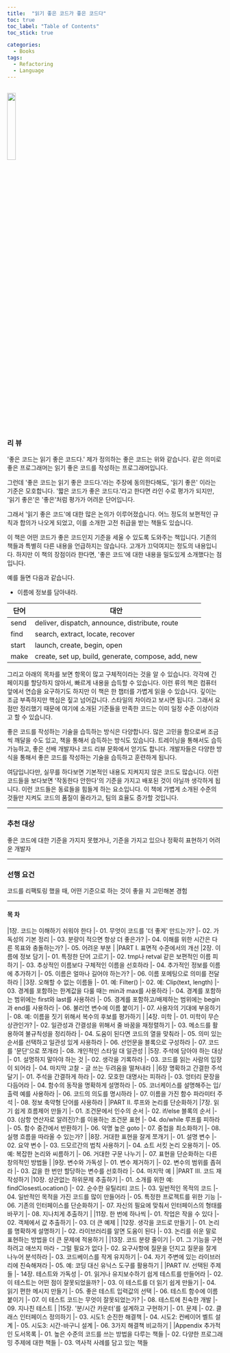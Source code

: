 ```yaml
---
title:  "읽기 좋은 코드가 좋은 코드다"
toc: true
toc_label: "Table of Contents"
toc_stick: true

categories:
  - Books
tags:
  - Refactoring
  - Language
---
```


<a href="https://www.aladin.co.kr/shop/wproduct.aspx?ItemId=16108252"><img src="https://image.aladin.co.kr/product/1610/82/cover500/897914914x_1.jpg" width="20%"></a>
---

### 리 뷰  

'좋은 코드는 읽기 좋은 코드다.'
제가 정의하는 좋은 코드는 위와 같습니다.
같은 의미로 좋은 프로그래머는 읽기 좋은 코드를 작성하는 프로그래머입니다. 

그런데 '좋은 코드는 읽기 좋은 코드다.'라는 주장에 동의한다해도, '읽기 좋은' 이라는 기준은 모호합니다.
'짧은 코드가 좋은 코드다.'라고 한다면 라인 수로 평가가 되지만, '읽기 좋은'은 '좋은'처럼 평가가 어려운 단어입니다.

그래서 '읽기 좋은 코드'에 대한 많은 논의가 이루어졌습니다. 어느 정도의 보편적인 규칙과 합의가 나오게 되었고, 이를 소개한 고전 취급을 받는 책들도 있습니다.

이 책은 어떤 코드가 좋은 코드인지 기준을 세울 수 있도록 도와주는 책입니다. 기존의 책들과 특별히 다른 내용을 언급하지는 않습니다. 고개가 끄덕여지는 정도의 내용입니다. 하지만 이 책의 장점이라 한다면, '좋은 코드'에 대한 내용을 밀도있게 소개했다는 점입니다.  

예를 들면 다음과 같습니다. 

- 이름에 정보를 담아내라.

| 단어  |              대안                                  |
|-------|----------------------------------------------------|
| send  | deliver, dispatch, announce, distribute, route     |
| find  | search, extract, locate, recover                   |
| start | launch, create, begin, open                        |
| make  | create, set up, build, generate, compose, add, new |


그리고 아래의 목차를 보면 항목이 많고 구체적이라는 것을 알 수 있습니다. 각각에 긴 페이지를 할당하지 않아서, 빠르게 내용을 습득할 수 있습니다. 이런 류의 책은 컴퓨터 앞에서 연습을 요구하기도 하지만 이 책은 한 챕터를 가볍게 읽을 수 있습니다. 깊이는 조금 부족하지만 핵심은 짚고 넘어갑니다. 스타일의 차이라고 보시면 됩니다. 그래서 요점만 정리했기 때문에 여기에 소개된 기준들을 만족한 코드는 이미 일정 수준 이상이라고 할 수 있습니다. 

좋은 코드를 작성하는 기술을 습득하는 방식은 다양합니다. 많은 고민을 함으로써 조금씩 깨달을 수도 있고, 책을 통해서 습득하는 방식도 있습니다. 트레이닝을 통해서도 습득 가능하고, 좋은 선배 개발자나 코드 리뷰 문화에서 얻기도 합니다. 개발자들은 다양한 방식을 통해서 좋은 코드를 작성하는 기술을 습득하고 훈련하게 됩니다.

여담입니다만, 실무를 하다보면 기본적인 내용도 지켜지지 않은 코드도 많습니다. 이런 코드들을 보다보면 '작동한다 안한다'의 기준을 가지고 배포된 것이 아닐까 생각하게 됩니다. 이런 코드들은 동료들을 힘들게 하는 요소입니다. 이 책에 가볍게 소개된 수준의 것들만 지켜도 코드의 품질이 올라가고, 팀의 효율도 증가할 것입니다.  

---
### 추천 대상   
좋은 코드에 대한 기준을 가지지 못했거나, 기준을 가지고 있으나 정확히 표현하기 어려운 개발자

---
### 선행 요건
코드를 리팩토링 했을 때, 어떤 기준으로 하는 것이 좋을 지 고민해본 경험  

---
#### 목 차

|1장. 코드는 이해하기 쉬워야 한다
|- 01. 무엇이 코드를 '더 좋게' 만드는가?
|- 02. 가독성의 기본 정리
|- 03. 분량이 적으면 항상 더 좋은가?
|- 04. 이해를 위한 시간은 다른 목표와 충돌하는가?
|- 05. 어려운 부분
|
|PART I. 표면적 수준에서의 개선
|2장. 이름에 정보 담기
|- 01. 특정한 단어 고르기
|- 02. tmp나 retval 같은 보편적인 이름 피하기
|- 03. 추상적인 이름보다 구체적인 이름을 선호하라
|- 04. 추가적인 정보를 이름에 추가하기
|- 05. 이름은 얼마나 길어야 하는가?
|- 06. 이름 포메팅으로 의미를 전달하라
|
|3장. 오해할 수 없는 이름들
|- 01. 예: Filter()
|- 02. 예: Clip(text, length)
|- 03. 경계를 포함하는 한계값을 다룰 때는 min과 max를 사용하라
|- 04. 경계를 포함하는 범위에는 first와 last를 사용하라
|- 05. 경계를 포함하고/배제하는 범위에는 begin과 end를 사용하라
|- 06. 불리언 변수에 이름 붙이기
|- 07. 사용자의 기대에 부응하기
|- 08. 예: 이름을 짓기 위해서 복수의 후보를 평가하기
|
|4장. 미학
|- 01. 미학이 무슨 상관인가?
|- 02. 일관성과 간결성을 위해서 줄 바꿈을 재정렬하기
|- 03. 메소드를 활용하여 불규칙성을 정리하라
|- 04. 도움이 된다면 코드의 열을 맞춰라
|- 05. 의미 있는 순서를 선택하고 일관성 있게 사용하라
|- 06. 선언문을 블록으로 구성하라
|- 07. 코드를 '문단'으로 쪼개라
|- 08. 개인적인 스타일 대 일관성
|
|5장. 주석에 담아야 하는 대상
|- 01. 설명하지 말아야 하는 것
|- 02. 생각을 기록하라
|- 03. 코드를 읽는 사람의 입장이 되어라
|- 04. 마지막 고찰 - 글 쓰는 두려움을 떨쳐내라
|
|6장 명확하고 간결한 주석 달기
|- 01. 주석을 간결하게 하라
|- 02. 모호한 대명사는 피하라
|- 03. 엉터리 문장을 다듬어라
|- 04. 함수의 동작을 명확하게 설명하라
|- 05. 코너케이스를 설명해주는 입/출력 예를 사용하라
|- 06. 코드의 의도를 명시하라
|- 07. 이름을 가진 함수 파라미터 주석
|- 08. 정보 축약형 단어를 사용하라
|
|PART II. 루프와 논리를 단순화하기
|7장. 읽기 쉽게 흐름제어 만들기
|- 01. 조건문에서 인수의 순서
|- 02. if/else 블록의 순서
|- 03. (삼항 연산자로 알려진)?:를 이용하는 조건문 표현
|- 04. do/while 루프를 피하라
|- 05. 함수 중간에서 반환하기
|- 06. 악명 높은 goto
|- 07. 중첩을 최소화하기
|- 08. 실행 흐름을 따라올 수 있는가?
|
|8장. 거대한 표현을 잘게 쪼개기
|- 01. 설명 변수
|- 02. 요약 변수
|- 03. 드모르간의 법칙 사용하기
|- 04. 쇼트 서킷 논리 오용하기
|- 05. 예: 복잡한 논리와 씨름하기
|- 06. 거대한 구문 나누기
|- 07. 표현을 단순화하는 다른 창의적인 방법들
|
|9장. 변수와 가독성
|- 01. 변수 제거하기
|- 02. 변수의 범위를 좁혀라
|- 03. 값을 한 번만 할당하는 변수를 선호하라
|- 04. 마지막 예
|
|PART III. 코드 재작성하기
|10장. 상관없는 하위문제 추출하기
|- 01. 소개를 위한 예: findClosestLocation()
|- 02. 순수한 유틸리티 코드
|- 03. 일반적인 목적의 코드
|- 04. 일반적인 목적을 가진 코드를 많이 만들어라
|- 05. 특정한 프로젝트를 위한 기능
|- 06. 기존의 인터페이스를 단순화하기
|- 07. 자신의 필요에 맞춰서 인터페이스의 형태를 바꾸기
|- 08. 지나치게 추출하기
|
|11장. 한 번에 하나씩
|- 01. 작업은 작을 수 있다
|- 02. 객체에서 값 추출하기
|- 03. 더 큰 예제
|
|12장. 생각을 코드로 만들기
|- 01. 논리를 명확하게 설명하기
|- 02. 라이브러리를 알면 도움이 된다
|- 03. 논리를 쉬운 말로 표현하는 방법을 더 큰 문제에 적용하기
|
|13장. 코드 분량 줄이기
|- 01. 그 기능을 구현하려고 애쓰지 마라 - 그럴 필요가 없다
|- 02. 요구사항에 질문을 던지고 질문을 잘게 나누어 분석하라
|- 03. 코드베이스를 작게 유지하기
|- 04. 자기 주변에 있는 라이브러리에 친숙해져라
|- 05. 예: 코딩 대신 유닉스 도구를 활용하기
|
|PART IV. 선택된 주제들
|- 14장. 테스트와 가독성
|- 01. 읽거나 유지보수하기 쉽게 테스트를 만들어라
|- 02. 이 테스트는 어떤 점이 잘못되었을까?
|- 03. 이 테스트를 더 읽기 쉽게 만들기
|- 04. 읽기 편한 메시지 만들기
|- 05. 좋은 테스트 입력값의 선택
|- 06. 테스트 함수에 이름 붙이기
|- 07. 이 테스트 코드는 무엇이 잘못되었는가?
|- 08. 테스트에 친숙한 개발
|- 09. 지나친 테스트
|
|15장. '분/시간 카운터'를 설계하고 구현하기
|- 01. 문제
|- 02. 클래스 인터페이스 정의하기
|- 03. 시도1: 순진한 해결책
|- 04. 시도2: 컨베이어 벨트 설계
|- 05. 시도3: 시간-바구니 설계
|- 06. 3가지 해결책 비교하기
|
|Appendix 추가적인 도서목록
|- 01. 높은 수준의 코드를 쓰는 방법을 다루는 책들
|- 02. 다양한 프로그래밍 주제에 대한 책들
|- 03. 역사적 사례를 담고 있는 책들